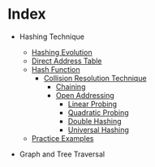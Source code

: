 # Index

- Hashing Technique
    - [Hashing Evolution](./hashing_evolution/hashing_evolution)
    - [Direct Address Table](./direct_address_table/direct_address_table)
    - [Hash Function](./hash_function/hash_function)
        - [Collision Resolution Technique](./hashing_collision_resolution_technique/hashing_collision_resolution_technique)
            - [Chaining](/chaining/chaining)
            - [Open Addressing](./open_addressing/open_addressing)
                - [Linear Probing](./linear_probing/linear_probing)
                - [Quadratic Probing](./quadratic_probing/quadratic_probing)
                - [Double Hashing](./double_hashing/double_hashing)
                - [Universal Hashing]()
    - [Practice Examples]()

- Graph and Tree Traversal